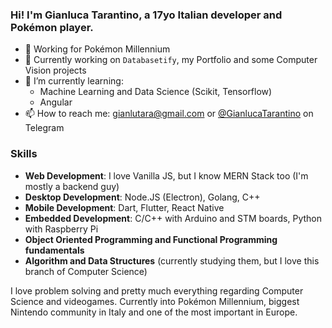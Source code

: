 ### Hi! I'm Gianluca Tarantino, a 17yo Italian developer and Pokémon player.

- 📏 Working for Pokémon Millennium
- 🔭 Currently working on `Databasetify`, my Portfolio and some Computer Vision projects
- 🌱 I’m currently learning:
  - Machine Learning and Data Science (Scikit, Tensorflow)
  - Angular
- 📫 How to reach me: gianlutara@gmail.com or [@GianlucaTarantino](https://t.me/GianlucaTarantino) on Telegram

### Skills
- **Web Development**: I love Vanilla JS, but I know MERN Stack too (I'm mostly a backend guy)
- **Desktop Development**: Node.JS (Electron), Golang, C++
- **Mobile Development**: Dart, Flutter, React Native
- **Embedded Development**: C/C++ with Arduino and STM boards, Python with Raspberry Pi
- **Object Oriented Programming and Functional Programming fundamentals**
- **Algorithm and Data Structures** (currently studying them, but I love this branch of Computer Science)

I love problem solving and pretty much everything regarding Computer Science and videogames.
Currently into Pokémon Millennium, biggest Nintendo community in Italy and one of the most important in Europe.

<!--
**GianlucaTarantino/GianlucaTarantino** is a ✨ _special_ ✨ repository because its `README.md` (this file) appears on your GitHub profile.

Here are some ideas to get you started:

- 🔭 I’m currently working on ...
- 🌱 I’m currently learning ...
- 👯 I’m looking to collaborate on ...
- 🤔 I’m looking for help with ...
- 💬 Ask me about ...
- 📫 How to reach me: ...
- 😄 Pronouns: ...
- ⚡ Fun fact: ...
-->
